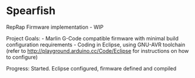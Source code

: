 Spearfish
=========

RepRap Firmware implementation - WIP

Project Goals:
	- Marlin G-Code compatible firmware with minimal build configuration
	  requirements
	- Coding in Eclipse, using GNU-AVR toolchain (refer to
	  http://playground.arduino.cc/Code/Eclipse for instructions on how to
	  configure)

Progress: Started. Eclipse configured, firmware defined and compiled